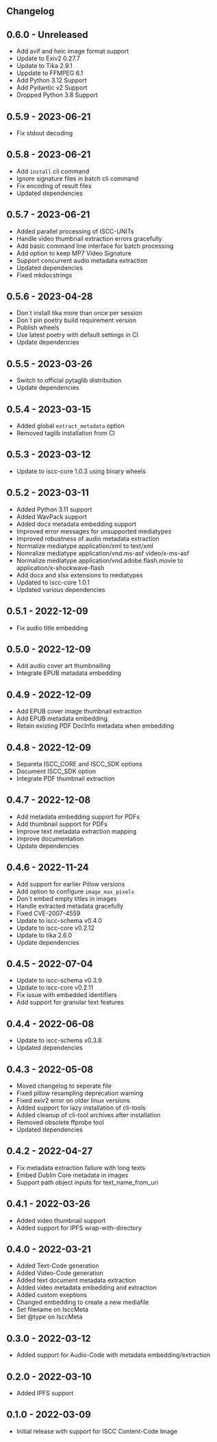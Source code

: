 ## Changelog

## 0.6.0 - Unreleased
- Add avif and heic image format support
- Update to Exiv2 0.27.7
- Update to Tika 2.9.1
- Uppdate to FFMPEG 6.1
- Add Python 3.12 Support
- Add Pydantic v2 Support
- Dropped Python 3.8 Support

## 0.5.9 - 2023-06-21
- Fix stdout decoding

## 0.5.8 - 2023-06-21
- Add `install` cli command
- Ignore signature files in batch cli command
- Fix encoding of result files
- Updated dependencies

## 0.5.7 - 2023-06-21
- Added parallel processing of ISCC-UNITs
- Handle video thumbnail extraction errors gracefully
- Add basic command line interface for batch processing
- Add option to keep MP7 Video Signature
- Support concurrent audio metadata extraction
- Updated dependencies
- Fixed mkdocstrings

## 0.5.6 - 2023-04-28
- Don´t install tika more than once per session
- Don´t pin poetry build requirement version
- Publish wheels
- Use latest poetry with default settings in CI
- Update dependencies

## 0.5.5 - 2023-03-26
- Switch to official pytaglib distribution
- Update dependencies

## 0.5.4 - 2023-03-15
- Added global `extract_metadata` option
- Removed taglib installation from CI

## 0.5.3 - 2023-03-12
- Update to iscc-core 1.0.3 using binary wheels

## 0.5.2 - 2023-03-11
- Added Python 3.11 support
- Added WavPack support
- Added docx metadata embedding support
- Improved error messages for unsupported mediatypes
- Improved robustness of audio metadata extraction
- Normalize mediatype application/xml to text/xml
- Nomralize mediatype application/vnd.ms-asf video/x-ms-asf
- Normalize mediatype application/vnd.adobe.flash.movie to application/x-shockwave-flash
- Add docx and xlsx extensions to mediatypes
- Updated to iscc-core 1.0.1
- Updated various dependencies

## 0.5.1 - 2022-12-09
- Fix audio title embedding

## 0.5.0 - 2022-12-09
- Add audio cover art thumbnailing
- Integrate EPUB metadata embedding

## 0.4.9 - 2022-12-09
- Add EPUB cover image thumbnail extraction
- Add EPUB metadata embedding
- Retain existing PDF DocInfo metadata when embedding

## 0.4.8 - 2022-12-09
- Separeta ISCC_CORE and ISCC_SDK options
- Document ISCC_SDK option
- Integrate PDF thumbnail extraction

## 0.4.7 - 2022-12-08
- Add metadata embedding support for PDFs
- Add thumbnail support for PDFs
- Improve text metadata extraction mapping
- Improve documentation
- Update dependencies

## 0.4.6 - 2022-11-24
- Add support for earlier Pillow versions
- Add option to configure `image_max_pixels`
- Don´t embed empty titles in images
- Handle extracted metadata gracefully
- Fixed CVE-2007-4559
- Update to iscc-schema v0.4.0
- Update to iscc-core v0.2.12
- Update to tika 2.6.0
- Update dependencies

## 0.4.5 - 2022-07-04
- Update to iscc-schema v0.3.9
- Update to iscc-core v0.2.11
- Fix issue with embedded identifiers
- Add support for granular text features

## 0.4.4 - 2022-06-08
- Update to iscc-schema v0.3.8
- Updated dependencies

## 0.4.3 - 2022-05-08
- Moved changelog to seperate file
- Fixed pillow resampling deprecation warning
- Fixed exiv2 error on older linux versions
- Added support for lazy installation of cli-tools
- Added cleanup of cli-tool archives after installation
- Removed obsolete ffprobe tool
- Updated dependencies

## 0.4.2 - 2022-04-27
- Fix metadata extraction failure with long texts
- Embed Dublin Core metadata in images
- Support path object inputs for text_name_from_uri

## 0.4.1 - 2022-03-26
- Added video thumbnail support
- Added support for IPFS wrap-with-directory

## 0.4.0 - 2022-03-21
- Added Text-Code generation
- Added Video-Code generation
- Added text document metadata extraction
- Added video metadata embedding and extraction
- Added custom exeptions
- Changed embedding to create a new mediafile
- Set filename on IsccMeta
- Set @type on IsccMeta

## 0.3.0 - 2022-03-12
- Added support for Audio-Code with metadata embedding/extraction

## 0.2.0 - 2022-03-10
- Added IPFS support

## 0.1.0 - 2022-03-09
- Initial release with support for ISCC Content-Code Image
